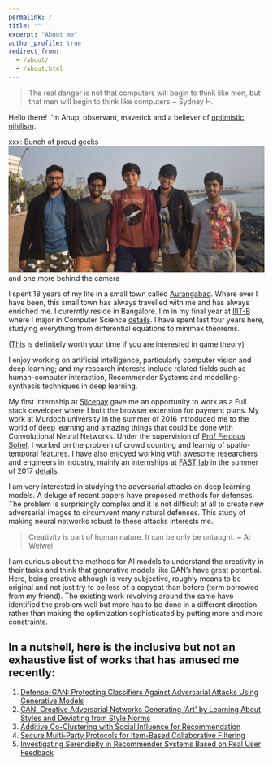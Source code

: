 ```yaml
---
permalink: /
title: ""
excerpt: "About me"
author_profile: true
redirect_from: 
  - /about/
  - /about.html
---
```


> The real danger is not that computers will begin to think like men, but that men will begin to think like computers ~ Sydney H.

Hello there! I'm Anup, observant, maverick and a believer of [optimistic nihilism](https://www.youtube.com/watch?v=MBRqu0YOH14).

xxx: Bunch of proud geeks
![Bunch of proud geeks](/images/team.JPG)
and one more behind the camera 

I spent 18 years of my life in a small town called [Aurangabad](https://en.wikipedia.org/wiki/Aurangabad,_Maharashtra). Where ever I have been, this small town has always travelled with me and has always enriched me. I curerntly reside in Bangalore. I'm in my final year at [IIIT-B](https://www.iiitb.ac.in/) where I major in Computer Science [details](https://anup-deshmukh.github.io/talks/). I have spent last four years here, studying everything from differential equations to minimax theorems. 

([This](https://ncase.me/trust/) is definitely worth your time if you are interested in game theory)

I enjoy working on artificial intelligence, particularly computer vision and deep learning; and my research interests include related fields such as human-computer interaction, Recommender Systems and modelling-synthesis techniques in deep learning. 

My first internship at [Slicepay](https://slicepay.in/) gave me an opportunity to work as a Full stack developer where I built the browser extension for payment plans. My work at Murdoch university in the summer of 2016 introduced me to the world of deep learning and amazing things that could be done with Convolutional Neural Networks. Under the supervision of [Prof Ferdous Sohel](http://profiles.murdoch.edu.au/myprofile/ferdous-sohel/), I worked on the problem of crowd counting and learnig of spatio-temporal features. I have also enjoyed working with awesome researchers and engineers in industry, mainly an internships at [FAST lab](http://www.rennes.supelec.fr/ren/rd/fast/team.php) in the summer of 2017 [details](https://anup-deshmukh.github.io/publications/).
                                                                                                                                                                                                                                                                                                                                                                                                                                                                                                                                                                                                                                                                                                                                                                                                                                       

I am very interested in studying the adversarial attacks on deep learning models. A deluge of recent papers have proposed methods for defenses. The problem is surprisingly complex and it is not difficult at all to create new adversarial images  to circumvent many natural defenses. This study of making neural networks robust to these attacks interests me. 


> Creativity is part of human nature. It can be only be untaught. ~ Ai Weiwei.

I am curious about the methods for AI models to understand the creativity in their tasks and think that generative models like GAN’s have great potential. Here, being creative although is very subjective, roughly means to be original and not just try to be less of a copycat than before (term borrowed from my friend). The existing work revolving around the same have identified the problem well but more has to be done in a different direction rather than making the optimization sophisticated by putting more and more constraints. 

In a nutshell, here is the inclusive but not an exhaustive list of works that has amused me recently:
------

1. [Defense-GAN: Protecting Classifiers Against Adversarial Attacks Using Generative Models](https://arxiv.org/abs/1805.06605)
1. [CAN: Creative Adversarial Networks Generating 'Art' by Learning About Styles and Deviating from Style Norms](https://arxiv.org/pdf/1706.07068.pdf) 
1. [Additive Co-Clustering with Social Influence for Recommendation](https://cseweb.ucsd.edu/classes/fa17/cse291-b/reading/p193-du.pdf)
1. [Secure Multi-Party Protocols for Item-Based Collaborative Filtering](https://www.openu.ac.il/lists/mediaserver_documents/personalsites/tamirtassa/ppcf_recsys.pdf)
1. [Investigating Serendipity in Recommender Systems Based on Real User Feedback](https://www-users.cs.umn.edu/~zhaox331/papers/denis2018sac.pdf)




